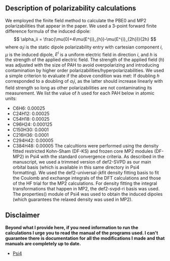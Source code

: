 ## Description of polarizability calculations
We employed the finite field method to calculate the PBE0 and MP2 polarizabilities that appear in the paper.
We used a 3-point forward finite difference formula of the induced dipole:
$$
  \alpha_ii = \frac{\mu(0)+4\mu(E^{i}_{h})-\mu(E^{i}_{2h})}{2h}
$$
where $\alpha_ii$ is the static dipole polarizability entry with cartesian component $i$, $\mu$ is the induced dipole, $E^{i}$ is a uniform electric field in direction $i$, and $h$ is the strength of the applied electric field. 
The strength of the applied field ($h$) was adjusted with the size of PAH to avoid overpolarizing and introducing contamination by higher order polarizabilities/hyperpolarizabilities.
We used a simple criterion to evaluate if the above condition was met: If doubling $h$ corresponded to a doubling of $\alpha_ii$, as the latter should increase linearly with field strength so long as other polarizabilities are not contaminating its measurement.
We list the value of $h$ used for each PAH below in atomic units:
* C6H6: 0.00025
* C24H12: 0.00025
* C54H18: 0.00025
* C96H24: 0.000125
* C150H30: 0.0001
* C216H36: 0.0001
* C294H42: 0.00005
* C384H48: 0.00005
The calcultions were performed using the density fitted restricted Kohn-Sham (DF-KS) and frozen core MP2 modules (DF-MP2) in Psi4 with the standard convergence criteria. 
As described in the manuscript, we used a trimmed version of def2-SVPD as our main orbital basis (which is available in this same directory in Psi4 formatting).
We used the def2-universal-jkfit density fitting basis to fit the Coulomb and exchange integrals of the DFT calculations and those of the HF trial for the MP2 calculations.
For density fitting the integral transformations that happen in MP2, the def2-svpd-ri basis was used.
The properties() module of Psi4 was used to obtain the induced dipoles (which guarantees the relaxed density was used in MP2).


## Disclaimer
**Beyond what I provide here, if you need information to run the calculations I urge you to read the manual of the programs used. I can't guarantee there is documentation for all the modifications I made and that manuals are completely up to date.**
* [Psi4](https://psicode.org/psi4manual/1.4.0/index.html)
